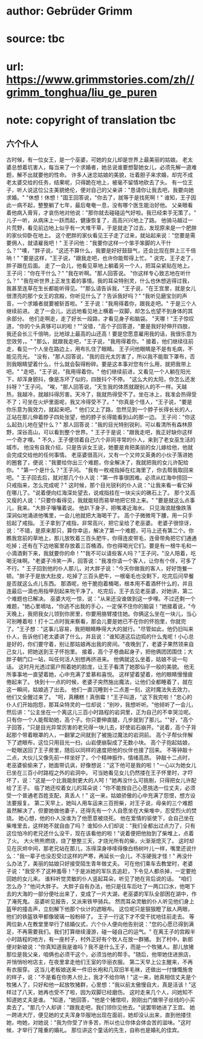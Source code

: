 # author: Gebrüder Grimm
# source: tbc
# url: https://www.grimmstories.com/zh//grimm_tonghua/liu_ge_puren
# note: copyright of translation tbc

## 六个仆人 

古时候，有一位女王，是一个巫婆，可她的女儿却是世界上最美丽的姑娘。
老太婆总想着坑害人，每当来了一个求婚者，她总说谁要想娶她女儿，必须先解一道难题，解不出就要他的性命。
许多人迷恋姑娘的美貌，壮着胆子来求婚，却完不成老太婆交给的任务，结果呢，只得跪在地上，被毫不留情地砍去了头。
有一位王子，听人说这位公主美貌绝伦，便对自己的父亲讲："恳请你让我去吧，我要向她求婚。"
"休想！休想！"国王回答说，"你去了，就等于是找死啊！"
谁知，王子因此一病不起，整整躺了七年，最后奄奄一息，没有哪个医生能治好他。
父亲眼看着他病入膏肓，才哀伤地对他说："那你就去碰碰运气好啦。我已经束手无策了。"
儿子一听，从病床上一跃而起，健康恢复了，高高兴兴地上了路。
他骑马越过一片荒野，看见前边地上似乎有一大堆干草，于是就走了过去，发现原来是一个肥胖的家伙仰卧在地上。
这个肥胖的家伙看见王子走了过来，就站起来说："您要是需要佣人，就请雇我吧！"
王子问他："我要你这样一个笨手笨脚的人干什么？""噢，"胖子说，"这还不算什么，我要是好好鼓鼓气，还会比现在胖上三千倍呐！"
"要是这样，"王子说，"跟我走吧，也许你能帮得上忙。"
说完，王子走了，胖子跟在后面。
走了一会儿，他看见草地上躺着另一个人，把耳朵紧贴在地上。
王子问："你在干什么？"
"我在听啊。"那人回答说。
"你这样专心致志地在听什么？"
"我在听世界上正发生着的事情。我的耳朵特别灵，什么也休想逃得过我，我甚至连草在生长都能听得见。""那么请告诉我，"王子说，"在王宫里，就是女儿很漂亮的那个女王的宫殿，你听见什么了？告诉我好吗？"
"我听见磨宝剑的声音，一个求婚者就要被斩首啦。"
王子说："我用得着你，跟我走吧。"
于是三个人继续前进。
走了一会儿，远远地看见地上横着一双脚，却怎么也望不到身体的其余部分。
他们走啊走，走了好长一段路，才看见身子和脑袋。
"天哪！"王子惊叹道，"你的个头真够可以的啦！""没错，"高个子回答道，"要是我好好伸开四肢，我还会长三千倍呐，比地球上最高的山还高！要是您愿意雇用我的话，我很乐意为您效劳，。"
"那么，就跟我走吧，"王子说，"我用得着你。"
接着，他们继续往前走，看见一个人坐在路边上，用布扎住了眼睛。
王子问他眼睛是不是有毛病，不能见亮光。
"没有，"那人回答说，"我的目光太厉害了，所以我不能取下罩布，否则我眼睛望着什么，什么就会裂得粉碎。要是这本事对您有什么用，就把我带上吧。"
"走吧，"王子说，"我用得着你。"
他们继续前进，又看见一个人躺在阳光下，却浑身颤抖，像是冻坏了似的，四肢抖个不停。
"这么大的太阳，你怎么还发抖呀？"王子问。
"唉，"那人回答说，"天生我的体质就跟别人的不一样。天越热，我越冷，就越抖得厉害。天冷了，我就热得受不了。坐在冰上，我准会热得受不了；可坐在火炉里面呢，我又冷得受不了。"
"你真是个怪人，"王子说，"要是你乐意为我效力，就起来吧。"
他们又上了路，忽然见到一个脖子长得长长的人，正站在那儿伸着脖子四处张望，他的脖子长得能看到山的那一边。
王子问："你这么起劲儿地在望什么？"
那人回答说："我的目光特别锐利，可以看清所有森林原野，深谷高山，可以看到整个世界。"
王子于是说："跟我走吧，我正好缺你这样一个奇才哩。"
不久，王子便领着自己六个非同寻常的仆人，来到了老女巫生活的城市。
他没有自我介绍，只是告诉女王说，她要是肯把美丽的女儿嫁给他，他就会完成交给他的任何事情。
老巫婆很高兴，又有一个又帅又英勇的小伙子落进她的圈套了，便说："我要给你出三个难题，你全解决了，我就把我的女儿许配给你。"
"第一个是什么？"王子问。
"我有一枚戒指掉在红海里了，你去帮我取回来吧。"
王子回去后，就对那几个仆人说："第一件事很困难。必须从红海中捞回一只戒指来，怎么完成呢？"
这时候，那个目光锐利的仆人说："让我来看一看它掉在哪儿了。"说着便向红海深处望去，说戒指挂在一块尖尖的礁石上了。
那个又高又瘦的人说："只要你看得见，我就能轻而易举地把它捞上来。"
"要是就这么点事儿，我来。"大胖子嚷嚷着说。 他趴下身子，把嘴凑近海水。
只见海浪就像跌落深涧似地涌进他嘴里，一会儿他就把大海喝干了。
高个子微微弯下腰，用一只手拾起了戒指。
王子拿到了戒指，非常高兴，把它呈给了老巫婆。
老婆子很惊讶，说："不错，是原来那只，算你幸运，解决了第一个难题，可马上还有第二个。你瞧我宫前的草地上，那儿放牧着三百头肥牛，你得连皮带毛，连骨带角把它们通通吃掉；还有在下边地窖里存放着三百桶酒，你也得喝光它们。要是有一根牛毛和一小滴酒剩下来，我就要你的命！""我不可以请些客人吗？"王子问，"没人陪着，吃喝无味啊。"老婆子冷笑一声，回答说："我准你请一个客人，让你有个伴，可多了不行。"
王子回到他的仆人那儿，对大胖子说："今天你做我的客人，好好饱餐一顿。"胖子于是放大肚皮，吃掉了三百头肥牛，一根毫毛也没剩下，吃完后问早餐是否就这么点儿东西。
那酒呢，他干脆抱着桶喝，根本用不着酒杯什么的，并且连最后一滴也用指甲刮起来吮干净了。
吃完后，王子去见老巫婆，对她讲，第二个难题也已解决。
巫婆大吃一惊，说："从来还没谁做到这一步哩。不过还剩一个难题，"她心里嘀咕，"你逃不出我的手心，一定保不住你的脑袋！"她接着说，"今天晚上，我把我女儿领到你房里，你要用胳臂搂住她。你俩这么坐在一块儿，当心可别睡着啦！打十二点时我来察看，那会儿要是她已不在你的怀抱里，你就完了。"王子想："这事儿容易，我把眼睛睁得大大的就行。"尽管如此，他仍旧叫来仆人，告诉他们老太婆讲了什么，并且说："谁知道这后边捣的什么鬼呢！小心总是好的，你们要守着，别让那姑娘再出我的房间。"夜晚到了，老婆子果然领来自己女儿，把她送到王子怀抱里。
接着，高个子卷曲起身子，把他俩团团围住；大胖子朝门口一站，叫任何活人别想再挤进来。
他俩就这么坐着，姑娘不说一句话。
这时月光透过窗户照着她的脸庞，让王子看清了她那仙子一般的美貌。
他无所事事地一直望着她，心中充满了爱慕和喜悦。
这样望着望着，他的眼睛慢慢疲倦起来了。
快到十一点的时候，老婆子突然施出魔法，让他们全都睡着了，就在这一瞬间，姑娘逃了出去。
他们一直沉睡到十二点差一刻，这时魔法失去效力，他们又全醒过来了。
"呵，真糟糕！真倒霉！"王子叫道，"这下我完啦！"忠心的仆人们开始抱怨，那耳朵特灵的一位却说："别吵，我想听听。"他倾听了一会儿，然后讲："公主坐在一个离这儿三百小时路程的岩洞里，正为自己的不幸哭泣呢。只有你一个人能帮助她，高个子。你只要伸直腿，几步就到了那儿。""好，"高个子回答，"只是目光异常厉害的老兄得一块儿去，好使岩石崩开。"说着，高个子背起那个带着眼罩的人，一翻掌之间就到了被施过魔法的岩洞前。
高个子帮伙伴解下了遮眼布，这位只用目光一扫，山岩便崩裂成了无数小块。
高个子抱起姑娘，一眨眼送回了王子房里，随后以同样的速度把他的伙伴也接了回来。
不等钟敲十二点，大伙儿又像先前一样坐好了，个个精神振作，情绪高昂。
钟敲十二点时，老巫婆偷偷来了，她面带讥讽，好像想说："这下他可是我的啦！"一心以为她女儿已坐在三百小时路程之外的岩洞中。
可当她看见女儿仍然搂在王子怀里时，才吓坏了，说："这是一个比我能耐更大的人呵！"她再没什么可挑剔，只得把女儿许配给了王子。
临了她还咬着女儿的耳朵说："你不能按自己心愿挑选一位丈夫，必须受一个普通老百姓支配，真丢人！"
这一来，姑娘骄傲的心中充满了怨恨，想方设法要报复。
第二天早上，她叫人用车运来三百担柴，对王子说，母亲的三个难题虽然解决了，但要她做他妻子，还得先有一个人自愿坐在大柴堆中，忍受烈火的焚烧。
她心想，他的仆人没谁为了他愿意被烧死。
他在爱情的驱使下，会自己坐在柴堆里去，这样她不就自由了吗？
谁知仆人们却说："我们全都出过点力了，只有这位怕冷的老兄还什么没干，现在该看他的啦！"说着便把他抬到了柴堆上，点着了火。
大火熊熊燃烧，烧了整整三天，才烧光所有的柴，火渐渐熄灭了。
这时却见在灰烬中间，那老兄站在那儿，冻得深身哆嗦得像白杨树叶儿一样，嘴里还说什么："我一辈子也没忍受过这样的严寒，再延长一会儿，不冻硬我才怪！"
再没什么办法了，美丽的姑娘只好接受陌生青年做丈夫。
可在他们乘车去教堂时，老婆子说："我受不了这种羞辱！"于是派她的军队去追赶，下令见人都杀掉，一定要抢回她的女儿来。
谁料听觉灵敏的仆人竖起耳朵，听见了她在背后说的话。
"咱们怎么办？"他问大胖子。
大胖子自有办法，他只是往车后吐了一两口口水，他喝下去的大海的一部分便吐出来了，变成了一片大湖，老巫婆的军队全部困在湖中，作了淹死鬼。
巫婆听见报告，又派来铁甲骑兵。
然而耳朵灵敏的仆人听见他们身上盔甲的撞击声，立刻解下他那个伙计的遮眼布。
这位呢只是狠狠瞪了敌人两眼，他们的铁盔铁甲都像玻璃一般粉碎了。
王子一行这下才不受干扰地往前走去。
等两位新人在教堂里举行了结婚仪式，六个仆人便向他告别说："您的心愿已得到满足，不再需要我们。我们打算继续漫游，碰一碰自己的运气。"
在离王子的宫殿半小时路程的地方，有一座村子，村外正好有个牧人在放一群猪。
到了村中，新郎便对新娘说："你真知道我是谁吗？我不是什么王子，而是一个牧猪人。那儿放猪那位是我父亲，咱俩也必须干这个，必须当他的帮手。"随后，他带她住进旅店，并悄悄吩咐店主，在夜里拿走他们王室的华丽衣服。
第二天早上公主醒来，不再有衣服穿。
这当儿老板娘送来一件旧长袍和几双旧羊毛袜，还做出一付慷慨施舍的样子，说："不是看在你男人份上，我才不给你呐！"这一来，她真相信丈夫是个牧猪人了，只好和他一起放牧猪群，心里想："我以前太傲慢自大，真是活该！"这样过了八天，她再也受不了啦，因为双脚已经磨伤。
这时走来几个人，问她知不知道她丈夫是谁。
"知道，"她回答，"他是个猪倌呗，刚刚出门做带子丝线的小买卖去了。"那几个人却讲："跟我走吧，我们领你见他去。"说罢带她进了王宫。
她一跨进大厅，便见她的丈夫浑身华服地出现在面前，她却没认出来，直到他搂住她，吻她，对她说："我为你受了许多苦，所以也让你体会体会苦的滋味。"这时候，才举行了隆重的婚礼。
那位讲这个童话的先生，自称也是婚礼的佳宾。
